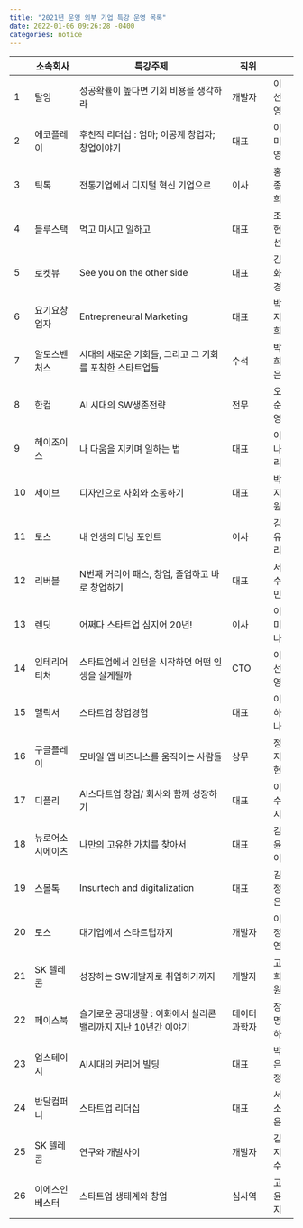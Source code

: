 ```yaml
---
title: "2021년 운영 외부 기업 특강 운영 목록" 
date: 2022-01-06 09:26:28 -0400
categories: notice
---
```


|    | 소속회사     | 특강주제                                 | 직위     |     |
|----|----------|--------------------------------------|--------|-----|
| 1  | 탈잉       | 성공확률이 높다면 기회 비용을 생각하라                | 개발자    | 이선영 |
| 2  | 에코플레이    | 후천적 리더십 : 엄마; 이공계 창업자; 창업이야기         | 대표     | 이미영 |
| 3  | 틱톡       | 전통기업에서 디지털 혁신 기업으로                   | 이사     | 홍종희 |
| 4  | 블루스택     | 먹고 마시고 일하고                           | 대표     | 조현선 |
| 5  | 로켓뷰      | See you on the other side            | 대표     | 김화경 |
| 6  | 요기요창업자   | Entrepreneural Marketing             | 대표     | 박지희 |
| 7  | 알토스벤처스   | 시대의 새로운 기회들, 그리고 그 기회를 포착한 스타트업들     | 수석     | 박희은 |
| 8  | 한컴       | AI 시대의 SW생존전략                        | 전무     | 오순영 |
| 9  | 헤이조이스    | 나 다움을 지키며 일하는 법                      | 대표     | 이나리 |
| 10 | 세이브      | 디자인으로 사회와 소통하기                       | 대표     | 박지원 |
| 11 | 토스       | 내 인생의 터닝 포인트                         | 이사     | 김유리 |
| 12 | 리버블      | N번째 커리어 패스, 창업, 졸업하고 바로 창업하기         | 대표     | 서수민 |
| 13 | 렌딧       | 어쩌다 스타트업 심지어 20년!                    | 이사     | 이미나 |
| 14 | 인테리어티처   | 스타트업에서 인턴을 시작하면 어떤 인생을 살게될까          | CTO    | 이선영 |
| 15 | 멜릭서      | 스타트업 창업경험                            | 대표     | 이하나 |
| 16 | 구글플레이    | 모바일 앱 비즈니스를 움직이는 사람들                 | 상무     | 정지현 |
| 17 | 디플리      | AI스타트업 창업/ 회사와 함께 성장하기               | 대표     | 이수지 |
| 18 | 뉴로어소시에이츠 | 나만의 고유한 가치를 찾아서                      | 대표     | 김윤이 |
| 19 | 스몰톡      | Insurtech and digitalization         | 대표     | 김정은 |
| 20 | 토스       | 대기업에서 스타트텁까지                         | 개발자    | 이정연 |
| 21 | SK 텔레콤   | 성장하는 SW개발자로 취업하기까지                   | 개발자    | 고희원 |
| 22 | 페이스북     | 슬기로운 공대생활 : 이화에서 실리콘밸리까지 지난 10년간 이야기 | 데이터과학자 | 장명하 |
| 23 | 업스테이지    | AI시대의 커리어 빌딩                         | 대표     | 박은정 |
| 24 | 반달컴퍼니    | 스타트업 리더십                             | 대표     | 서소윤 |
| 25 | SK 텔레콤   | 연구와 개발사이                             | 개발자    | 김지수 |
| 26 | 이에스인베스터  | 스타트업 생태계와 창업                         | 심사역    | 고윤지 |
